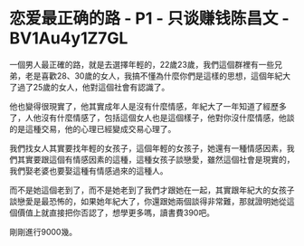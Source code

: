 # 恋爱最正确的路 - P1 - 只谈赚钱陈昌文 - BV1Au4y1Z7GL

一個男人最正確的路，就是去選擇年輕的，22歲23歲，我們這個群裡有一些兄弟，老是喜歡28、30歲的女人，我搞不懂為什麼你們是這樣的思想，這個年紀大了過了25歲的女人，他對這個社會有認識了。

他也變得很現實了，他其實成年人是沒有什麼情感，年紀大了一年知道了經歷多了，人他沒有什麼情感了，包括這個女人也是這個樣子，他對你沒什麼情感，他談的是這種交易，他的心理已經變成交易心理了。

我們找女人其實要找年輕的女孩子，這個年輕的女孩子，她還有一種情感因素，我們其實要跟這個有情感因素的這種，這種女孩子談戀愛，雖然這個社會是現實的，我們娶老婆也要娶這種有情感過來的這種人。

而不是她這個老到了，而不是她老到了我們才跟她在一起，其實跟年紀大的女孩子談戀愛是最恐怖的，如果她年紀大了，你還跟她兩個談得非常難，那就證明她從這個價值上就直接把你否認了，想學更多嗎，讀書費390吧。

剛剛進行9000幾。